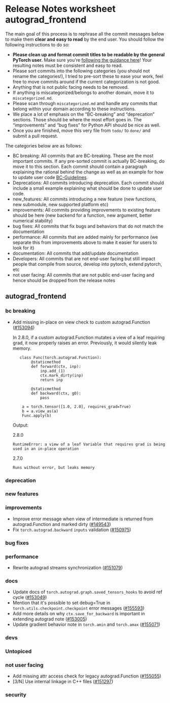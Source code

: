 
# Release Notes worksheet autograd_frontend

The main goal of this process is to rephrase all the commit messages below to make them **clear and easy to read** by the end user. You should follow the following instructions to do so:

* **Please clean up and format commit titles to be readable by the general PyTorch user.** Make sure you're [following the guidance here](https://docs.google.com/document/d/14OmgGBr1w6gl1VO47GGGdwrIaUNr92DFhQbY_NEk8mQ/edit)! Your resulting notes must be consistent and easy to read.
* Please sort commits into the following categories (you should not rename the categories!), I tried to pre-sort these to ease your work, feel free to move commits around if the current categorization is not good.
* Anything that is not public facing needs to be removed.
* If anything is miscategorized/belongs to another domain, move it to `miscategorized.md`.
* Please scan through `miscategorized.md` and handle any commits that belong within your domain according to these instructions.
* We place a lot of emphasis on the “BC-breaking” and “deprecation” sections. Those should be where the most effort goes in. The “improvements” and “bug fixes” for Python API should be nice as well.
* Once you are finished, move this very file from `todo/` to `done/` and submit a pull request.

The categories below are as follows:

* BC breaking: All commits that are BC-breaking. These are the most important commits. If any pre-sorted commit is actually BC-breaking, do move it to this section. Each commit should contain a paragraph explaining the rational behind the change as well as an example for how to update user code [BC-Guidelines](https://docs.google.com/document/d/14OmgGBr1w6gl1VO47GGGdwrIaUNr92DFhQbY_NEk8mQ/edit#heading=h.a9htwgvvec1m).
* Deprecations: All commits introducing deprecation. Each commit should include a small example explaining what should be done to update user code.
* new_features: All commits introducing a new feature (new functions, new submodule, new supported platform etc)
* improvements: All commits providing improvements to existing feature should be here (new backend for a function, new argument, better numerical stability)
* bug fixes: All commits that fix bugs and behaviors that do not match the documentation
* performance: All commits that are added mainly for performance (we separate this from improvements above to make it easier for users to look for it)
* documentation: All commits that add/update documentation
* Developers: All commits that are not end-user facing but still impact people that compile from source, develop into pytorch, extend pytorch, etc
* not user facing: All commits that are not public end-user facing and hence should be dropped from the release notes

## autograd_frontend
### bc breaking
- Add missing in-place on view check to custom autograd.Function ([#153094](https://github.com/pytorch/pytorch/pull/153094))

  In 2.8.0, if a custom autograd.Function mutates a view of a leaf requiring grad,
  it now properly raises an error. Previously, it would silently leak memory.
  ```
     class Func(torch.autograd.Function):
          @staticmethod
          def forward(ctx, inp):
              inp.add_(1)
              ctx.mark_dirty(inp)
              return inp
  
          @staticmethod
          def backward(ctx, gO):
              pass
  
      a = torch.tensor([1.0, 2.0], requires_grad=True)
      b = a.view_as(a)
      Func.apply(b)
  ```
  Output:

  2.8.0
  ```
  RuntimeError: a view of a leaf Variable that requires grad is being used in an in-place operation
  ```
  2.7.0
  ```
  Runs without error, but leaks memory
  ```

### deprecation
### new features
### improvements
- Improve error message when view of intermediate is returned from autograd.Function and marked dirty ([#149543](https://github.com/pytorch/pytorch/pull/149543))
- Fix `torch.autograd.backward` `inputs` validation ([#150975](https://github.com/pytorch/pytorch/pull/150975))

### bug fixes
### performance
- Rewrite autograd streams synchronization ([#151079](https://github.com/pytorch/pytorch/pull/151079))
### docs
- Update docs of `torch.autograd.graph.saved_tensors_hooks` to avoid ref cycle ([#153049](https://github.com/pytorch/pytorch/pull/153049))
- Mention that it's possible to set debug=True in `torch.utils.checkpoint.checkpoint` error messages ([#155593](https://github.com/pytorch/pytorch/pull/155593))
- Add more details on why `ctx.save_for_backward` is important in extending autograd note ([#153005](https://github.com/pytorch/pytorch/pull/153005))
- Update gradient behavior note in `torch.amin` and `torch.amax` ([#155071](https://github.com/pytorch/pytorch/pull/155071))

### devs
### Untopiced
### not user facing
- Add missing attr access check for legacy autograd.Function ([#155055](https://github.com/pytorch/pytorch/pull/155055))
- [3/N] Use internal linkage in C++ files  ([#151297](https://github.com/pytorch/pytorch/pull/151297))

### security
